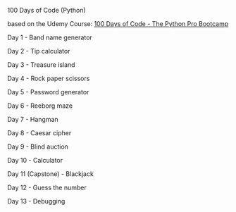 100 Days of Code (Python) 

based on the Udemy Course: [100 Days of Code - The Python Pro Bootcamp](https://www.udemy.com/course/100-days-of-code/)



Day 1 - Band name generator

Day 2 - Tip calculator

Day 3 - Treasure island

Day 4 - Rock paper scissors

Day 5 - Password generator

Day 6 - Reeborg maze

Day 7 - Hangman

Day 8 - Caesar cipher

Day 9 - Blind auction

Day 10 - Calculator

Day 11 (Capstone) - Blackjack

Day 12 - Guess the number

Day 13 - Debugging